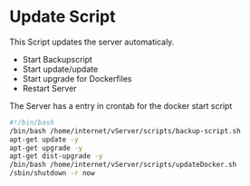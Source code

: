 # Update Script

This Script updates the server automaticaly.
* Start Backupscript
* Start update/update
* Start upgrade for Dockerfiles
* Restart Server

The Server has a entry in crontab for the docker start script

``` bash
#!/bin/bash
/bin/bash /home/internet/vServer/scripts/backup-script.sh
apt-get update -y
apt-get upgrade -y
apt-get dist-upgrade -y
/bin/bash /home/internet/vServer/scripts/updateDocker.sh
/sbin/shutdown -r now

```
